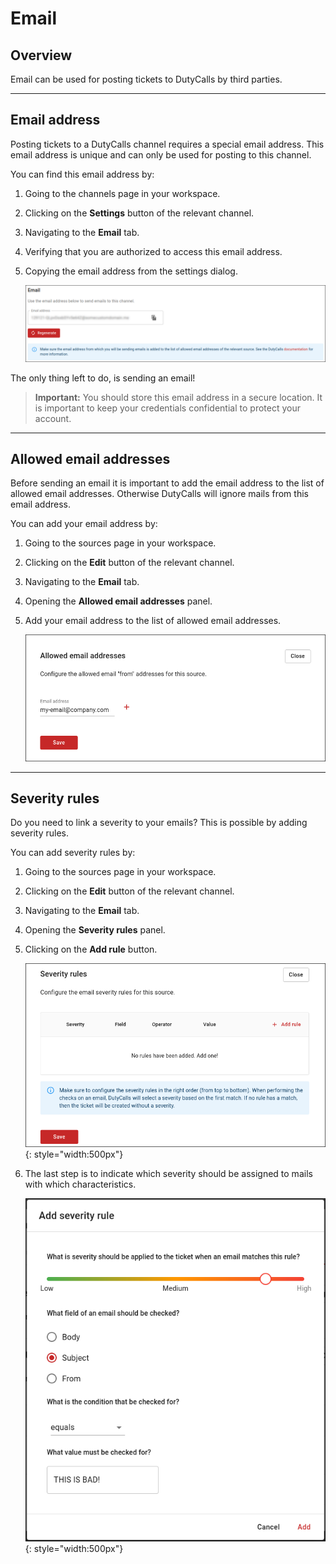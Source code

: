 # Email

## Overview

Email can be used for posting tickets to DutyCalls by third parties.

---

## Email address

Posting tickets to a DutyCalls channel requires a special email address. This email address is unique and can only be used for posting to this channel.

You can find this email address by:

1. Going to the channels page in your workspace.
2. Clicking on the **Settings** button of the relevant channel.
3. Navigating to the **Email** tab.
4. Verifying that you are authorized to access this email address.
5. Copying the email address from the settings dialog.

    ![image - Get channel email](images/get-channel-email.png)

The only thing left to do, is sending an email!

> **Important:** You should store this email address in a secure location. It is important to keep your credentials confidential to protect your account.

---

## Allowed email addresses

Before sending an email it is important to add the email address to the list of allowed email addresses. Otherwise DutyCalls will ignore mails from this email address.

You can add your email address by:

1. Going to the sources page in your workspace.
2. Clicking on the **Edit** button of the relevant channel.
3. Navigating to the **Email** tab.
4. Opening the **Allowed email addresses** panel.
5. Add your email address to the list of allowed email addresses.

    ![image - Add allowed email address](images/add-allowed-email-address.png)

---

## Severity rules

Do you need to link a severity to your emails? This is possible by adding severity rules.

You can add severity rules by:

1. Going to the sources page in your workspace.
2. Clicking on the **Edit** button of the relevant channel.
3. Navigating to the **Email** tab.
4. Opening the **Severity rules** panel.
5. Clicking on the **Add rule** button.

    ![image - Severity rules panel](images/severity-rules-panel.png){: style="width:500px"}

6. The last step is to indicate which severity should be assigned to mails with which characteristics.

    ![image - Add severity rule](images/add-severity-rule.png){: style="width:500px"}
